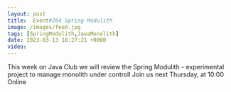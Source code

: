 ```yaml
---
layout: post
title:  Event#264 Spring Modulith
image: /images/feed.jpg
tags: [SpringModulith,JavaMonolith]
date: 2023-03-13 18:27:21 +0000
video: 
---
```


This week on Java Club we will review the Spring Modulith - experimental project to manage monolith under controll
Join us next Thursday, at 10:00 Online

